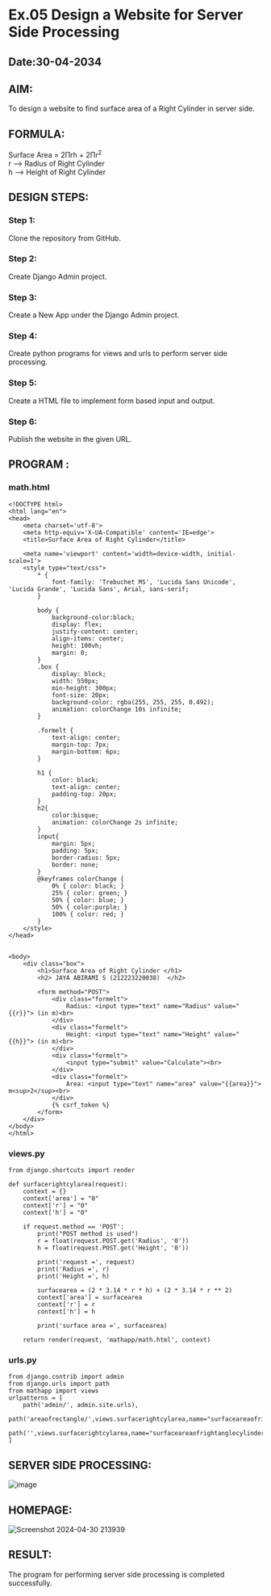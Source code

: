 # Ex.05 Design a Website for Server Side Processing
## Date:30-04-2034

## AIM:
To design a website to find surface area of a Right Cylinder in server side.

## FORMULA:
Surface Area = 2Πrh + 2Πr<sup>2</sup>
<br>r --> Radius of Right Cylinder
<br>h --> Height of Right Cylinder

## DESIGN STEPS:

### Step 1:
Clone the repository from GitHub.

### Step 2:
Create Django Admin project.

### Step 3:
Create a New App under the Django Admin project.

### Step 4:
Create python programs for views and urls to perform server side processing.

### Step 5:
Create a HTML file to implement form based input and output.

### Step 6:
Publish the website in the given URL.

## PROGRAM :

### math.html
```
<!DOCTYPE html>
<html lang="en">
<head> 
    <meta charset='utf-8'>
    <meta http-equiv='X-UA-Compatible' content='IE=edge'>
    <title>Surface Area of Right Cylinder</title>

    <meta name='viewport' content='width=device-width, initial-scale=1'>
    <style type="text/css">
        * {
            font-family: 'Trebuchet MS', 'Lucida Sans Unicode', 'Lucida Grande', 'Lucida Sans', Arial, sans-serif;
        }

        body {
            background-color:black;
            display: flex;
            justify-content: center;
            align-items: center;
            height: 100vh;
            margin: 0;
        }
        .box {
            display: block;
            width: 550px;
            min-height: 300px;
            font-size: 20px;
            background-color: rgba(255, 255, 255, 0.492);
            animation: colorChange 10s infinite; 
        }

        .formelt {
            text-align: center;
            margin-top: 7px;
            margin-bottom: 6px;
        }

        h1 {
            color: black;
            text-align: center;
            padding-top: 20px;
        }
        h2{
            color:bisque;
            animation: colorChange 2s infinite;
        }
        input{
            margin: 5px;
            padding: 5px;
            border-radius: 5px;
            border: none;
        }
        @keyframes colorChange {
            0% { color: black; }
            25% { color: green; }
            50% { color: blue; }
            50% { color:purple; }
            100% { color: red; } 
        }
    </style>
</head>


<body>
    <div class="box">
        <h1>Surface Area of Right Cylinder </h1>
        <h2> JAYA ABIRAMI S (212223220038)  </h2>

        <form method="POST">
            <div class="formelt">
                Radius: <input type="text" name="Radius" value="{{r}}"> (in m)<br>
            </div>
            <div class="formelt">
                Height: <input type="text" name="Height" value="{{h}}"> (in m)<br>
            </div>                
            <div class="formelt">
                <input type="submit" value="Calculate"><br>
            </div>
            <div class="formelt">
                Area: <input type="text" name="area" value="{{area}}"> m<sup>2</sup><br>
            </div>
            {% csrf_token %}
        </form>
    </div>
</body>
</html>
```

### views.py
```
from django.shortcuts import render

def surfacerightcylarea(request):
    context = {}
    context['area'] = "0"
    context['r'] = "0"
    context['h'] = "0"
    
    if request.method == 'POST':
        print("POST method is used")
        r = float(request.POST.get('Radius', '0'))
        h = float(request.POST.get('Height', '0'))
        
        print('request =', request)
        print('Radius =', r)
        print('Height =', h)
        
        surfacearea = (2 * 3.14 * r * h) + (2 * 3.14 * r ** 2)
        context['area'] = surfacearea
        context['r'] = r
        context['h'] = h
        
        print('surface area =', surfacearea)
        
    return render(request, 'mathapp/math.html', context)
```
### urls.py
```
from django.contrib import admin
from django.urls import path
from mathapp import views
urlpatterns = [
    path('admin/', admin.site.urls),
    path('areaofrectangle/',views.surfacerightcylarea,name="surfaceareaofrightanglecylinder"),
    path('',views.surfacerightcylarea,name="surfaceareaofrightanglecylinderroot")
]
```
## SERVER SIDE PROCESSING:
![image](https://github.com/NSArjun/MathServer/assets/148233801/508bd570-5c76-4ca8-971c-7cf4fb9a4afc)


## HOMEPAGE:
![Screenshot 2024-04-30 213939](https://github.com/JayaAbirami/MathServer/assets/151487010/71c7bdc7-b754-4965-83e1-c04c75a8e8da)



## RESULT:
The program for performing server side processing is completed successfully.
